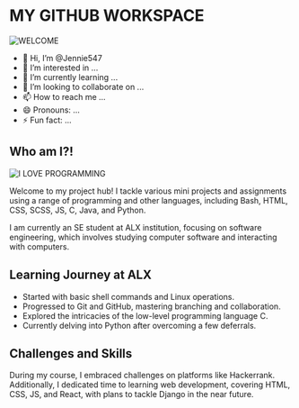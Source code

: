 # MY GITHUB WORKSPACE

![WELCOME](https://i.pinimg.com/originals/ff/81/de/ff81dee1dcdd40d560569fe2ae94b6d3.gif)

- 👋 Hi, I’m @Jennie547
- 👀 I’m interested in ...
- 🌱 I’m currently learning ...
- 💞️ I’m looking to collaborate on ...
- 📫 How to reach me ...
- 😄 Pronouns: ...
- ⚡ Fun fact: ...


## Who am I?!

![I LOVE PROGRAMMING](https://4.bp.blogspot.com/-LInxR3KRtSs/XFx3c4K4RFI/AAAAAAAAgpY/flcekx9deTYEH59n62lbeoNuiC2S4GhEACLcBGAs/s400/I%2BLove%2BProgramming%2B%2528Animated%2BGIF%2529.gif)


Welcome to my project hub! I tackle various mini projects and assignments using a range of programming and other languages, including Bash, HTML, CSS, SCSS, JS, C, Java, and Python.

I am currently an SE student at ALX institution, focusing on software engineering, which involves studying computer software and interacting with computers.

## Learning Journey at ALX

- Started with basic shell commands and Linux operations.
- Progressed to Git and GitHub, mastering branching and collaboration.
- Explored the intricacies of the low-level programming language C.
- Currently delving into Python after overcoming a few deferrals.

## Challenges and Skills

During my course, I embraced challenges on platforms like Hackerrank. Additionally, I dedicated time to learning web development, covering HTML, CSS, JS, and React, with plans to tackle Django in the near future.

<!---
Jennie547/Jennie547 is a ✨ special ✨ repository because its `README.md` (this file) appears on your GitHub profile.
You can click the Preview link to take a look at your changes.
--->
